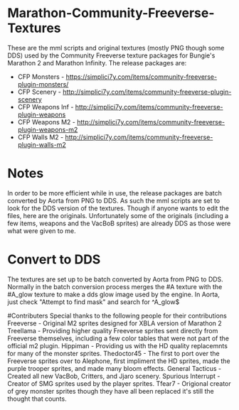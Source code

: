 # Marathon-Community-Freeverse-Textures
These are the mml scripts and original textures (mostly PNG though some DDS) used by the Community Freeverse texture packages for Bungie's Marathon 2 and Marathon Infinity.
The release packages are:

 - CFP Monsters - https://simplici7y.com/items/community-freeverse-plugin-monsters/
 - CFP Scenery - http://simplici7y.com/items/community-freeverse-plugin-scenery
 - CFP Weapons Inf - http://simplici7y.com/items/community-freeverse-plugin-weapons
 - CFP Weapons M2 - http://simplici7y.com/items/community-freeverse-plugin-weapons-m2
 - CFP Walls M2 - http://simplici7y.com/items/community-freeverse-plugin-walls-m2

# Notes
In order to be more efficient while in use, the release packages are batch converted by Aorta from PNG to DDS. As such the mml scripts are set to look for the DDS version of the textures.
Though if anyone wants to edit the files, here are the originals.  Unfortunately some of the originals (including a few items, weapons and the VacBoB sprites) are already DDS as those were what were given to me.

# Convert to DDS
The textures are set up to be batch converted by Aorta from PNG to DDS.  Normally in the batch conversion process merges the #A texture with the #A_glow texture to make a dds glow image used by the engine.
In Aorta, just check "Attempt to find mask" and search for ^A_glow$

#Contributers
Special thanks to the following people for their contributions
Freeverse - Original M2 sprites designed for XBLA version of Marathon 2
Treellama - Providing higher quality Freeverse sprites sent directly from Freeverse themselves, including a few color tables that were not part of the official m2 plugin.
Hippiman - Providing us with the HD quality replacemnts for many of the monster sprites.
Thedoctor45 - The first to port over the Freeverse sprites over to Alephone, first impliment the HD sprites, made the purple trooper sprites, and made many bloom effects.
General Tacticus - Created all new VacBob, Critters, and Jjaro scenery.
Spurious Interrupt - Creator of SMG sprites used by the player sprites.
Tfear7 - Origional creator of grey monster sprites though they have all been replaced it's still the thought that counts.
